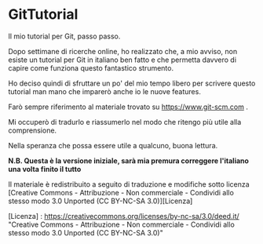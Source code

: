 # GitTutorial
Il mio tutorial per Git, passo passo.

Dopo settimane di ricerche online, ho realizzato che, a mio avviso, non esiste un tutorial per Git in italiano ben fatto e che permetta davvero di capire come funziona questo fantastico strumento.

Ho deciso quindi di sfruttare un po' del mio tempo libero per scrivere questo tutorial man mano che imparerò anche io le nuove features.

Farò sempre riferimento al materiale trovato su https://www.git-scm.com .

Mi occuperò di tradurlo e riassumerlo nel modo che ritengo più utile alla comprensione.

Nella speranza che possa essere utile a qualcuno, buona lettura.

**N.B. Questa è la versione iniziale, sarà mia premura correggere l'italiano una volta finito il tutto**

Il materiale è redistribuito a seguito di traduzione e modifiche sotto licenza [Creative Commons - Attribuzione - Non commerciale - Condividi allo stesso modo 3.0 Unported (CC BY-NC-SA 3.0)][Licenza]

[Licenza] : https://creativecommons.org/licenses/by-nc-sa/3.0/deed.it/ "Creative Commons - Attribuzione - Non commerciale - Condividi allo stesso modo 3.0 Unported (CC BY-NC-SA 3.0)"
